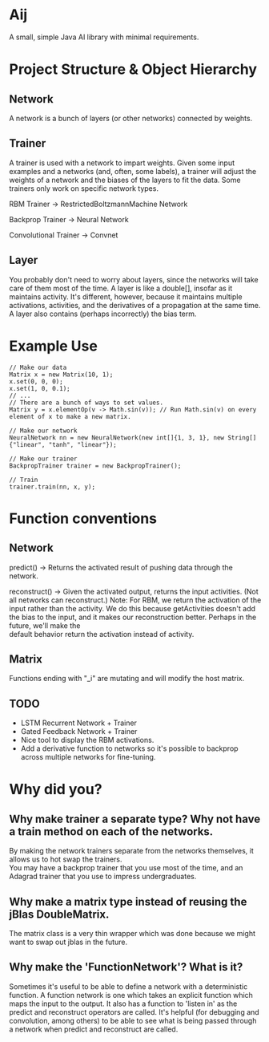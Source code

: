 # Aij
A small, simple Java AI library with minimal requirements.

# Project Structure & Object Hierarchy
## Network

A network is a bunch of layers (or other networks) connected by weights.

## Trainer

A trainer is used with a network to impart weights.
Given some input examples and a networks (and, often, some labels), a trainer will adjust the weights of a network
and the biases of the layers to fit the data.  Some trainers only work on specific network types.

RBM Trainer -> RestrictedBoltzmannMachine Network

Backprop Trainer -> Neural Network

Convolutional Trainer -> Convnet

## Layer

You probably don't need to worry about layers, since the networks will take care of them most of the time.
A layer is like a double[], insofar as it maintains activity.  It's different, however,
because it maintains multiple activations, activities, and the derivatives of a propagation at the same time.
A layer also contains (perhaps incorrectly) the bias term.

# Example Use

```
// Make our data
Matrix x = new Matrix(10, 1);
x.set(0, 0, 0);
x.set(1, 0, 0.1);
// ...
// There are a bunch of ways to set values.
Matrix y = x.elementOp(v -> Math.sin(v)); // Run Math.sin(v) on every element of x to make a new matrix.

// Make our network
NeuralNetwork nn = new NeuralNetwork(new int[]{1, 3, 1}, new String[]{"linear", "tanh", "linear"});

// Make our trainer
BackpropTrainer trainer = new BackpropTrainer();

// Train
trainer.train(nn, x, y);
```

# Function conventions

## Network

predict() -> Returns the activated result of pushing data through the network.

reconstruct() -> Given the activated output, returns the input activities. (Not all networks can reconstruct.)
Note: For RBM, we return the activation of the input rather than the activity.  We do this because getActivities 
doesn't add the bias to the input, and it makes our reconstruction better.  Perhaps in the future, we'll make the  
default behavior return the activation instead of activity.

## Matrix

Functions ending with "_i" are mutating and will modify the host matrix.

## TODO

* LSTM Recurrent Network + Trainer
* Gated Feedback Network + Trainer
* Nice tool to display the RBM activations.
* Add a derivative function to networks so it's possible to backprop across multiple networks for fine-tuning.

# Why did you?

## Why make trainer a separate type?  Why not have a train method on each of the networks.

By making the network trainers separate from the networks themselves, it allows us to hot swap the trainers.  
You may have a backprop trainer that you use most of the time, and an Adagrad trainer that you use to impress 
undergraduates.

## Why make a matrix type instead of reusing the jBlas DoubleMatrix.

The matrix class is a very thin wrapper which was done because we might want to swap out jblas in the future.

## Why make the 'FunctionNetwork'?  What is it?

Sometimes it's useful to be able to define a network with a deterministic function.  A function network is one which takes an explicit function which maps the input to the output.  It also has a function to 'listen in' as the predict and reconstruct operators are called.  It's helpful (for debugging and convolution, among others) to be able to see what is being passed through a network when predict and reconstruct are called.
